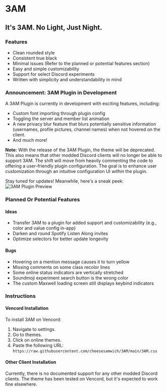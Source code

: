 # 3AM
## It's 3AM. No Light, Just Night.

### Features

- Clean rounded style
- Consistent true black
- Minimal issues (Refer to the planned or potential features section)
- Easy and simple customizability
- Support for select Discord experiments
- Written with simplicity and understandability in mind

### Announcement: 3AM Plugin in Development

A 3AM Plugin is currently in development with exciting features, including:

- Custom font importing through plugin config
- Toggling the server and member list animation
- A new privacy blur feature that blurs potentially sensitive information (usernames, profile pictures, channel names) when not hovered on the client.
- And much more!

**Note:** With the release of the 3AM Plugin, the theme will be deprecated. This also means that other modded Discord clients will no longer be able to support 3AM. The shift will move from heavily commenting the code to offering a user-friendly plugin configuration. The goal is to enhance user customization through an intuitive configuration UI *within* the plugin.

Stay tuned for updates! Meanwhile, here's a sneak peek:
![3AM Plugin Preview](https://media.discordapp.net/attachments/1165110465509195798/1188948768599576749/image.png?ex=659c61d4&is=6589ecd4&hm=6f0113b097cc0d02ea84d4c45f6bf20c5ce161119dee008a87c2c3e9f34bd5b7&=&format=webp&quality=lossless&width=616&height=671)

### Planned Or Potential Features

#### Ideas
- Transfer 3AM to a plugin for added support and customizability (e.g., color and value config in-app)
- Darken and round Spotify Listen Along invites
- Optimize selectors for better update longevity

#### Bugs
- Hovering on a mention message causes it to turn yellow
- Missing comments on some class recolor lines
- Some online status indicators are vertically stretched
- Soundmoji experiment search button is the wrong color
- The custom Maxwell loading screen still displays keybind indicators

### Instructions

#### Vencord Installation

To install 3AM on Vencord:

1. Navigate to settings.
2. Go to themes.
3. Click on online themes.
4. Paste the following URL: `https://raw.githubusercontent.com/cheesesamwich/3AM/main/3AM.css`

#### Other Client Installation

Currently, there is no documented support for any other modded Discord clients. The theme has been tested on Vencord, but it's expected to work fine elsewhere.
